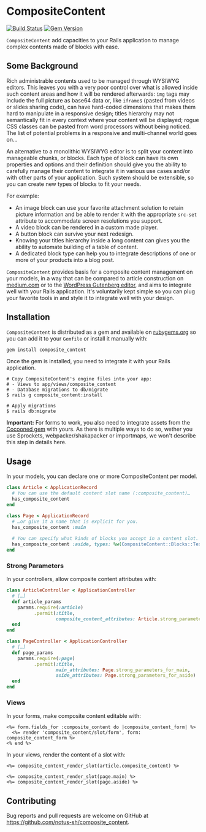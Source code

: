 # CompositeContent

[![Build Status](https://travis-ci.com/notus-sh/composite_content.svg?branch=master)](https://travis-ci.com/notus-sh/composite_content)
[![Gem Version](https://badge.fury.io/rb/composite_content.svg)](https://badge.fury.io/rb/composite_content)

`CompositeContent` add capacities to your Rails application to manage complex contents made of blocks with ease.

## Some Background

Rich administrable contents used to be managed through WYSIWYG editors. This leaves you with a very poor control over what is allowed inside such content areas and how it will be rendered afterwards: `img` tags may include the full picture as base64 data or, like `iframe`s (pasted from videos or slides sharing code), can have hard-coded dimensions that makes them hard to manipulate in a responsive design; titles hierarchy may not semantically fit in every context where your content will be displayed; rogue CSS classes can be pasted from word processors without being noticed.  
The list of potential problems in a responsive and multi-channel world goes on…

An alternative to a monolithic WYSIWYG editor is to split your content into manageable chunks, or blocks. Each type of block can have its own properties and options and their definition should give you the ability to carefully manage their content to integrate it in various use cases and/or with other parts of your application. Such system should be extensible, so you can create new types of blocks to fit your needs.

For example:

- An image block can use your favorite attachment solution to retain picture information and be able to render it with the appropriate `src-set` attribute to accommodate screen resolutions you support.
- A video block can be rendered in a custom made player.
- A button block can survive your next redesign.
- Knowing your titles hierarchy inside a long content can gives you the ability to automate building of a table of content.
- A dedicated block type can help you to integrate descriptions of one or more of your products into a blog post.

`CompositeContent` provides basis for a composite content management on your models, in a way that can be compared to article construction on [medium.com](https://medium.com) or to the [WordPress Gutenberg editor](https://wordpress.org/gutenberg/), and aims to integrate well with your Rails application. It's voluntarily kept simple so you can plug your favorite tools in and style it to integrate well with your design.

## Installation

`CompositeContent` is distributed as a gem and available on [rubygems.org](https://rubygems.org/gems/composite_content) so you can add it to your `Gemfile` or install it manually with:

```ruby
gem install composite_content
```

Once the gem is installed, you need to integrate it with your Rails application.

```shell
# Copy CompositeContent's engine files into your app:
# - Views to app/views/composite_content
# - Database migrations to db/migrate
$ rails g composite_content:install

# Apply migrations
$ rails db:migrate 
```

**Important:** For forms to work, you also need to integrate assets from the [Cocooned gem](https://github.com/notus-sh/cocooned) with yours. As there is multiple ways to do so, wether you use Sprockets, webpacker/shakapacker or importmaps, we won't describe this step in details here.

## Usage

In your models, you can declare one or more CompositeContent per model.

```ruby
class Article < ApplicationRecord
  # You can use the default content slot name (:composite_content)…
  has_composite_content
end

class Page < ApplicationRecord
  # …or give it a name that is explicit for you.
  has_composite_content :main
  
  # You can specify what kinds of blocks you accept in a content slot.
  has_composite_content :aside, types: %w(CompositeContent::Blocks::Text)
end
```

### Strong Parameters

In your controllers, allow composite content attributes with:

```ruby
class ArticleController < ApplicationController
  # […]
  def article_params
    params.require(:article)
          .permit(:title,
                  composite_content_attributes: Article.strong_parameters_for_composite_content)
  end
end

class PageController < ApplicationController
  # […]
  def page_params
    params.require(:page)
          .permit(:title,
                  main_attributes: Page.strong_parameters_for_main,
                  aside_attributes: Page.strong_parameters_for_aside)
  end
end
```

### Views

In your forms, make composite content editable with:

```erbruby
<%= form.fields_for :composite_content do |composite_content_form| %>
  <%= render 'composite_content/slot/form', form: composite_content_form %>
<% end %>
```

In your views, render the content of a slot with:

```erbruby
<%= composite_content_render_slot(article.composite_content) %>

<%= composite_content_render_slot(page.main) %>
<%= composite_content_render_slot(page.aside) %>
```

## Contributing

Bug reports and pull requests are welcome on GitHub at <https://github.com/notus-sh/composite_content>.
